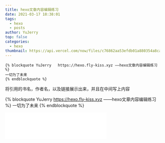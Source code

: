 ```yaml
---
title: hexo文章内容编辑练习
date: 2021-03-17 18:38:01
tags:
  - hexo
  - posts
author: YuJerry
top: false
categories:
  - hexo
thumbnail: https://api.vercel.com/now/files/c76862aa53efdb01a880354a8caba51559fbf7996654076d5272e6fb293a433f/v2-28bbcf7c9e948b771941de198f5ee426_1440w%5B1%5D.jpg
---
```


```hexo
{% blockquote YuJerry   https://hexo.fly-kiss.xyz ——hexo文章内容编辑练习 %} 
一切为了未来
{% endblockquote %}
```

将引用的书名，作者名，以及链接展示出来，并且在中间写上内容

{% blockquote YuJerry   https://hexo.fly-kiss.xyz ——hexo文章内容编辑练习 %} 
一切为了未来
{% endblockquote %}

<iframe frameborder="no" border="0" marginwidth="0" marginheight="0" width=330 height=86 src="//music.163.com/outchain/player?type=2&id=1403215687&auto=1&height=66"></iframe>